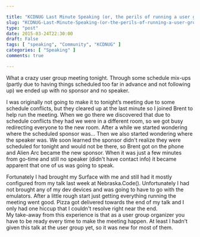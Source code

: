 ```yaml
---

title: "KCDNUG Last Minute Speaking (or, the perils of running a user group)"
slug: "KCDNUG-Last-Minute-Speaking-(or-the-perils-of-running-a-user-group)"
type: "post"
date: 2015-03-24T22:30:00
draft: False
tags: [ "speaking", "Community", "KCDNUG" ]
categories: [ "Speaking" ]
comments: true

---
```


<p>What a crazy user group meeting tonight. Through some schedule mix-ups (partly due to having things scheduled too far in advance and not following up) we ended up with no sponsor and no speaker.   <br /></p>  <p>I was originally not going to make it to tonight’s meeting due to some schedule conflicts, but they cleared up at the last minute so I joined Brent to help run the meeting. When we go there we discovered that due to schedule conflicts they had we were in a different room, so we got busy redirecting everyone to the new room. After a while we started wondering where the scheduled sponsor was... Then we also started wondering where the speaker was. We soon learned the sponsor didn't realize they were scheduled for tonight and would not be there, so Brent got on the phone and Alien Arc became the new sponsor. When it was just a few minutes from go-time and still no speaker (didn't have contact info) it became apparent that one of us was going to speak.    <br /></p>  <p>Fortunately I had brought my Surface with me and still had it mostly configured from my talk last week at Nebraska.Code(). Unfortunately I had not brought any of my dev devices and was going to have to go with the emulators. After a little rough start just getting everything running the meeting went good. Pizza got delivered towards the end of my talk and I only had one hiccup that I couldn't resolve right near the end.   <br />My take-away from this experience is that as a user group organizer you have to be ready every time to make the meeting happen. At least I hadn't given this talk at the user group yet, so it was new for most of them.</p>
